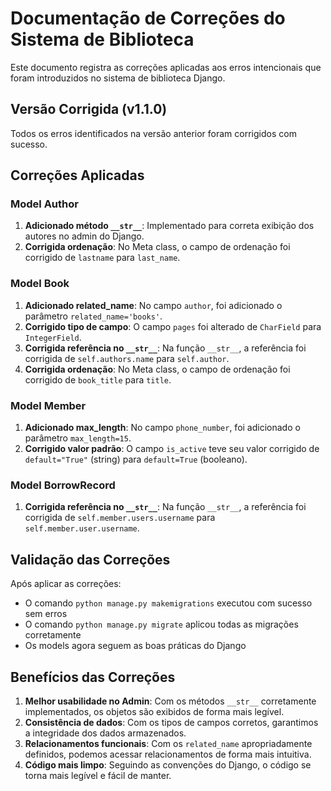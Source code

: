 # Documentação de Correções do Sistema de Biblioteca

Este documento registra as correções aplicadas aos erros intencionais que foram introduzidos no sistema de biblioteca Django.

## Versão Corrigida (v1.1.0)

Todos os erros identificados na versão anterior foram corrigidos com sucesso.

## Correções Aplicadas

### Model Author
1. **Adicionado método `__str__`**: Implementado para correta exibição dos autores no admin do Django.
2. **Corrigida ordenação**: No Meta class, o campo de ordenação foi corrigido de `lastname` para `last_name`.

### Model Book
1. **Adicionado related_name**: No campo `author`, foi adicionado o parâmetro `related_name='books'`.
2. **Corrigido tipo de campo**: O campo `pages` foi alterado de `CharField` para `IntegerField`.
3. **Corrigida referência no `__str__`**: Na função `__str__`, a referência foi corrigida de `self.authors.name` para `self.author`.
4. **Corrigida ordenação**: No Meta class, o campo de ordenação foi corrigido de `book_title` para `title`.

### Model Member
1. **Adicionado max_length**: No campo `phone_number`, foi adicionado o parâmetro `max_length=15`.
2. **Corrigido valor padrão**: O campo `is_active` teve seu valor corrigido de `default="True"` (string) para `default=True` (booleano).

### Model BorrowRecord
1. **Corrigida referência no `__str__`**: Na função `__str__`, a referência foi corrigida de `self.member.users.username` para `self.member.user.username`.

## Validação das Correções

Após aplicar as correções:
- O comando `python manage.py makemigrations` executou com sucesso sem erros
- O comando `python manage.py migrate` aplicou todas as migrações corretamente
- Os models agora seguem as boas práticas do Django

## Benefícios das Correções

1. **Melhor usabilidade no Admin**: Com os métodos `__str__` corretamente implementados, os objetos são exibidos de forma mais legível.
2. **Consistência de dados**: Com os tipos de campos corretos, garantimos a integridade dos dados armazenados.
3. **Relacionamentos funcionais**: Com os `related_name` apropriadamente definidos, podemos acessar relacionamentos de forma mais intuitiva.
4. **Código mais limpo**: Seguindo as convenções do Django, o código se torna mais legível e fácil de manter.